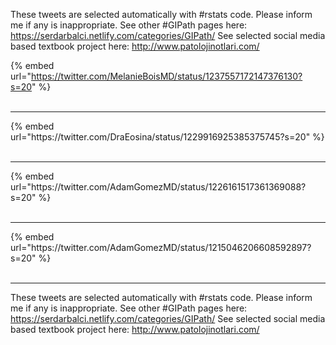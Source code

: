 

These tweets are selected automatically with #rstats code. Please inform me if any is inappropriate.
See other #GIPath pages here: https://serdarbalci.netlify.com/categories/GIPath/ 
See selected social media based textbook project here: http://www.patolojinotlari.com/

{% embed url="https://twitter.com/MelanieBoisMD/status/1237557172147376130?s=20" %}<br>
<br>
<hr>
{% embed url="https://twitter.com/DraEosina/status/1229916925385375745?s=20" %}<br>
<br>
<hr>
{% embed url="https://twitter.com/AdamGomezMD/status/1226161517361369088?s=20" %}<br>
<br>
<hr>
{% embed url="https://twitter.com/AdamGomezMD/status/1215046206608592897?s=20" %}<br>
<br>
<hr>


These tweets are selected automatically with #rstats code. Please inform me if any is inappropriate.
See other #GIPath pages here: https://serdarbalci.netlify.com/categories/GIPath/ 
See selected social media based textbook project here: http://www.patolojinotlari.com/
